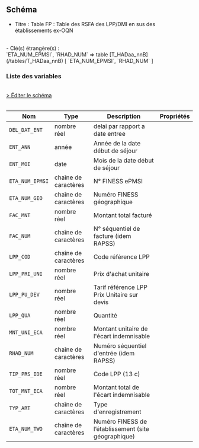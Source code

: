 ## Schéma

- Titre : Table FP : Table des RSFA des LPP/DMI en sus des établissements ex-OQN
<br />
- Clé(s) étrangère(s) : <br />
`ETA_NUM_EPMSI`, `RHAD_NUM` => table [T_HADaa_nnB](/tables/T_HADaa_nnB) [ `ETA_NUM_EPMSI`, `RHAD_NUM` ]<br />

### Liste des variables
<br />
<div>
    <a href="https://gitlab.com/healthdatahub/schema-snds/edit/master/schemas/PMSI/PMSI%20HAD/T_HADaa_nnFP.json"  
    arget="_blank" rel="noopener noreferrer">> Éditer le schéma</a>
    <OutboundLink />
</div>
<br />

Nom|Type|Description|Propriétés
-|-|-|-
`DEL_DAT_ENT`|nombre réel|delai par rapport a date entree||
`ENT_ANN`|année|Année de la date début de séjour||
`ENT_MOI`|date|Mois de la date début de séjour||
`ETA_NUM_EPMSI`|chaîne de caractères|N° FINESS ePMSI||
`ETA_NUM_GEO`|chaîne de caractères|Numéro FINESS  géographique||
`FAC_MNT`|nombre réel|Montant total facturé||
`FAC_NUM`|chaîne de caractères|N° séquentiel de facture (idem RAPSS)||
`LPP_COD`|chaîne de caractères|Code référence LPP||
`LPP_PRI_UNI`|nombre réel|Prix d&#x27;achat unitaire||
`LPP_PU_DEV`|nombre réel|Tarif référence LPP Prix Unitaire sur devis||
`LPP_QUA`|nombre réel|Quantité||
`MNT_UNI_ECA`|nombre réel|Montant unitaire de l&#x27;écart indemnisable||
`RHAD_NUM`|chaîne de caractères|Numéro séquentiel d&#x27;entrée (idem RAPSS)||
`TIP_PRS_IDE`|nombre réel|Code LPP (13 c)||
`TOT_MNT_ECA`|nombre réel|Montant total de l&#x27;écart indemnisable||
`TYP_ART`|chaîne de caractères|Type d&#x27;enregistrement||
`ETA_NUM_TWO`|chaîne de caractères|Numéro FINESS de l’établissement (site géographique)||


